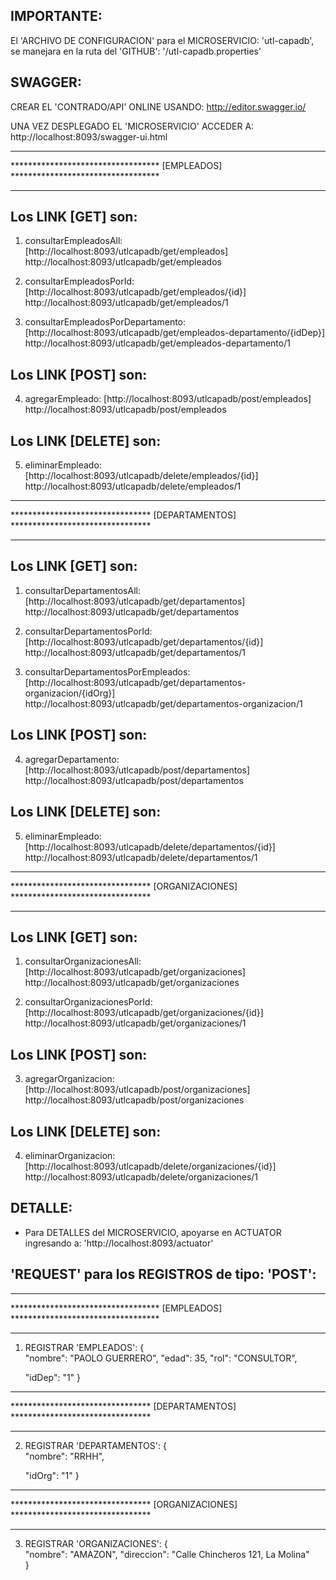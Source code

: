 

IMPORTANTE:
----------
El 'ARCHIVO DE CONFIGURACION' para el MICROSERVICIO: 'utl-capadb', se manejara en la ruta del 'GITHUB': '/utl-capadb.properties' 

SWAGGER:
--------
CREAR EL 'CONTRADO/API' ONLINE USANDO:
http://editor.swagger.io/

UNA VEZ DESPLEGADO EL 'MICROSERVICIO' ACCEDER A:  
http://localhost:8093/swagger-ui.html


*********************************************************************************
********************************** [EMPLEADOS] **********************************
*********************************************************************************
Los LINK [GET] son:
------------------
1. consultarEmpleadosAll: [http://localhost:8093/utlcapadb/get/empleados]
   http://localhost:8093/utlcapadb/get/empleados

2. consultarEmpleadosPorId: [http://localhost:8093/utlcapadb/get/empleados/{id}]  
   http://localhost:8093/utlcapadb/get/empleados/1
  
3. consultarEmpleadosPorDepartamento: [http://localhost:8093/utlcapadb/get/empleados-departamento/{idDep}]  
   http://localhost:8093/utlcapadb/get/empleados-departamento/1
 
 
Los LINK [POST] son:
------------------
4. agregarEmpleado: [http://localhost:8093/utlcapadb/post/empleados]
   http://localhost:8093/utlcapadb/post/empleados


Los LINK [DELETE] son:
---------------------
5. eliminarEmpleado: [http://localhost:8093/utlcapadb/delete/empleados/{id}]  
   http://localhost:8093/utlcapadb/delete/empleados/1 
   

*********************************************************************************
******************************** [DEPARTAMENTOS] ********************************
********************************************************************************* 
Los LINK [GET] son:
------------------
1. consultarDepartamentosAll: [http://localhost:8093/utlcapadb/get/departamentos]
   http://localhost:8093/utlcapadb/get/departamentos

2. consultarDepartamentosPorId: [http://localhost:8093/utlcapadb/get/departamentos/{id}]  
   http://localhost:8093/utlcapadb/get/departamentos/1
  
3. consultarDepartamentosPorEmpleados: [http://localhost:8093/utlcapadb/get/departamentos-organizacion/{idOrg}]  
   http://localhost:8093/utlcapadb/get/departamentos-organizacion/1
  
 
Los LINK [POST] son:
------------------
4. agregarDepartamento: [http://localhost:8093/utlcapadb/post/departamentos]
   http://localhost:8093/utlcapadb/post/departamentos


Los LINK [DELETE] son:
---------------------
5. eliminarEmpleado: [http://localhost:8093/utlcapadb/delete/departamentos/{id}]  
   http://localhost:8093/utlcapadb/delete/departamentos/1 
     
   
**********************************************************************************
******************************** [ORGANIZACIONES] ********************************
********************************************************************************** 
Los LINK [GET] son:
------------------
1. consultarOrganizacionesAll: [http://localhost:8093/utlcapadb/get/organizaciones]
   http://localhost:8093/utlcapadb/get/organizaciones

2. consultarOrganizacionesPorId: [http://localhost:8093/utlcapadb/get/organizaciones/{id}]  
   http://localhost:8093/utlcapadb/get/organizaciones/1
 
 
Los LINK [POST] son:
------------------
3. agregarOrganizacion: [http://localhost:8093/utlcapadb/post/organizaciones]
   http://localhost:8093/utlcapadb/post/organizaciones


Los LINK [DELETE] son:
---------------------
4. eliminarOrganizacion: [http://localhost:8093/utlcapadb/delete/organizaciones/{id}]  
   http://localhost:8093/utlcapadb/delete/organizaciones/1 

 

DETALLE:
-------
- Para DETALLES del MICROSERVICIO, apoyarse en ACTUATOR ingresando a: 'http://localhost:8093/actuator'
 


'REQUEST' para los REGISTROS de tipo: 'POST':
--------------------------------------------

*********************************************************************************
********************************** [EMPLEADOS] **********************************
*********************************************************************************
1. REGISTRAR 'EMPLEADOS': 
	{   
	  "nombre": "PAOLO GUERRERO", 
	  "edad":   35, 
	  "rol":    "CONSULTOR",
	  
	  "idDep":  "1" 
	}

*********************************************************************************
******************************** [DEPARTAMENTOS] ********************************
********************************************************************************* 
2. REGISTRAR 'DEPARTAMENTOS':
	{    
	  "nombre": "RRHH",  
	  
      "idOrg":  "1" 
	}

**********************************************************************************
******************************** [ORGANIZACIONES] ********************************
**********************************************************************************
3. REGISTRAR 'ORGANIZACIONES':
	{    
	  "nombre":    "AMAZON", 
	  "direccion": "Calle Chincheros 121, La Molina"   
	}

